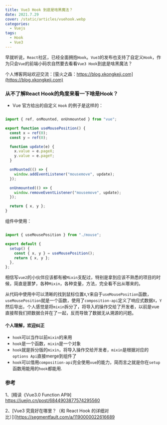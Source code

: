 ```yaml
---
title: Vue3 Hook 到底是啥黑魔法？
date: 2021.7.29
cover: /static/articles/vuehook.webp
categories:
  - Vuejs
tags:
  - Hook 
  - Vue3
---
```


早就听说，`React`社区，已经全面拥抱`Hook`。`Vue3`的发布也支持了自定义`Hook`，作为只会`Vue`的前端小码农自然要去看看`Vue3 Hook`到底是啥黑魔法？

个人博客网站欢迎交流：[萤火之森：https://blog.xkongkeji.com](https://blog.xkongkeji.com)

### 从不了解React Hook的角度来看一下啥是Hook？

- Vue 官方给出的自定义 `Hook` 的例子是这样的：

```javascript

import { ref, onMounted, onUnmounted } from "vue";

export function useMousePosition() {
  const x = ref(0);
  const y = ref(0);

  function update(e) {
    x.value = e.pageX;
    y.value = e.pageY;
  }

  onMounted(() => {
    window.addEventListener("mousemove", update);
  });

  onUnmounted(() => {
    window.removeEventListener("mousemove", update);
  });

  return { x, y };
}
```
组件中使用：
```javascript

import { useMousePosition } from "./mouse";

export default {
  setup() {
    const { x, y } = useMousePosition();
    return { x, y };
  },
};

```
相信写`vue2`的小伙伴应该都有被`Mixin`支配过，特别是拿到应该不熟悉的项目的时候，简直是噩梦，各种`Mixin`，各种变量，方法，完全看不出从哪来的。

从代码中使用中可以清晰的找到鼠标位置`X`,`Y`来自于`useMousePosition`函数，`useMousePosition`就是一个函数，使用了`composition-api`定义了响应式数据`X`，`Y`然后导出，个人感觉是将`mixin`拆分了，将导入的操作交给了开发者，以前是vue直接帮我们把数据合并在了一起，反而导致了数据无从溯源的问题。

#### 个人理解，欢迎纠正
- `hook`可以当作以前`mixin`的来用
- `hook`是一个函数，`mixin`是一个对象
- `hook`就是拆分版的`mixin`，将导入操作交给开发者，`mixin`是根据对应的`options Api`直接merge到组件了
- `hook`可以借用`composition-api`完全使用`vue`的能力，简而言之就是你在`setup`函数用能用的`hook`都能用.
### 参考
1、[精读《Vue3.0 Function API》] https://juejin.cn/post/6844903877574295560

2、[Vue3 究竟好在哪里？（和 React Hook 的详细对比）])]https://segmentfault.com/a/1190000022616689